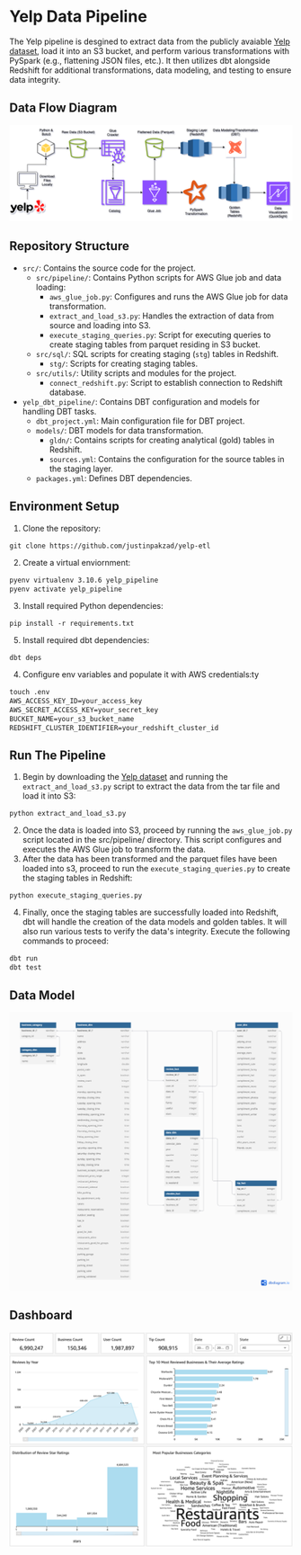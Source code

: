 # Yelp Data Pipeline
The Yelp pipeline is desgined to extract data from the publicly avaiable [Yelp dataset](https://www.yelp.com/dataset), load it into an S3 bucket, and perform various transformations with PySpark (e.g., flattening JSON files, etc.). It then utilizes dbt alongside Redshift for additional transformations, data modeling, and testing to ensure data integrity.

## Data Flow Diagram
![Alt text](images/dataflow_diagram.png)

## Repository Structure
- `src/`: Contains the source code for the project.
  - `src/pipeline/`: Contains Python scripts for AWS Glue job and data loading:
    - `aws_glue_job.py`: Configures and runs the AWS Glue job for data transformation.
    - `extract_and_load_s3.py`: Handles the extraction of data from source and loading into S3.
    - `execute_staging_queries.py`: Script for executing queries to create staging tables from parquet residing in S3 bucket.
  - `src/sql/`: SQL scripts for creating staging (`stg`) tables in Redshift.
    - `stg/`: Scripts for creating staging tables.
  - `src/utils/`: Utility scripts and modules for the project.
    - `connect_redshift.py`: Script to establish connection to Redshift database.
- `yelp_dbt_pipeline/`: Contains DBT configuration and models for handling DBT tasks.
  - `dbt_project.yml`: Main configuration file for DBT project.
  - `models/`: DBT models for data transformation.
    - `gldn/`: Contains scripts for creating analytical (gold) tables in Redshift.
    - `sources.yml`: Contains the configuration for the source tables in the staging layer.
  - `packages.yml`: Defines DBT dependencies.


## Environment Setup
1. Clone the repository:
```
git clone https://github.com/justinpakzad/yelp-etl
```
2. Create a virtual enviornment:
```
pyenv virtualenv 3.10.6 yelp_pipeline
pyenv activate yelp_pipeline
```
3. Install required Python dependencies:
```
pip install -r requirements.txt
```
5. Install required dbt dependencies:
```
dbt deps
```
4. Configure env variables and populate it with AWS credentials:ty
```
touch .env
AWS_ACCESS_KEY_ID=your_access_key
AWS_SECRET_ACCESS_KEY=your_secret_key
BUCKET_NAME=your_s3_bucket_name
REDSHIFT_CLUSTER_IDENTIFIER=your_redshift_cluster_id
```

## Run The Pipeline
1. Begin by downloading the [Yelp dataset](https://www.yelp.com/dataset) and running the `extract_and_load_s3.py` script to extract the data from the tar file and load it into S3:
```
python extract_and_load_s3.py
```
2. Once the data is loaded into S3, proceed by running the `aws_glue_job.py` script located in the src/pipeline/ directory. This script configures and executes the AWS Glue job to transform the data.
3. After the data has been transformed and the parquet files have been loaded into s3, proceed to run the `execute_staging_queries.py` to create the staging tables in Redshift:
```
python execute_staging_queries.py
```
4. Finally, once the staging tables are successfully loaded into Redshift, dbt will handle the creation of the data models and golden tables. It will also run various tests to verify the data's integrity. Execute the following commands to proceed:
```
dbt run
dbt test
```

## Data Model
![Alt text](images/erd.png)

## Dashboard 
![Alt text](images/dashboard_basic.png)